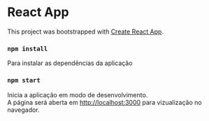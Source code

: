 # React App

This project was bootstrapped with [Create React App](https://github.com/facebook/create-react-app).

### `npm install`

Para instalar as dependências da aplicação

### `npm start`

Inicia a aplicação em modo de desenvolvimento.\
A página será aberta em [http://localhost:3000](http://localhost:3000) para vizualização no navegador.
